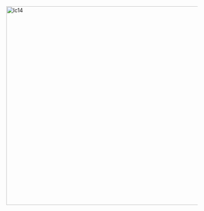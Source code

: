 <img width="523" alt="lc14" src="https://user-images.githubusercontent.com/40574628/72742046-8f9b9180-3b6e-11ea-8811-bcd28d233b79.PNG">
